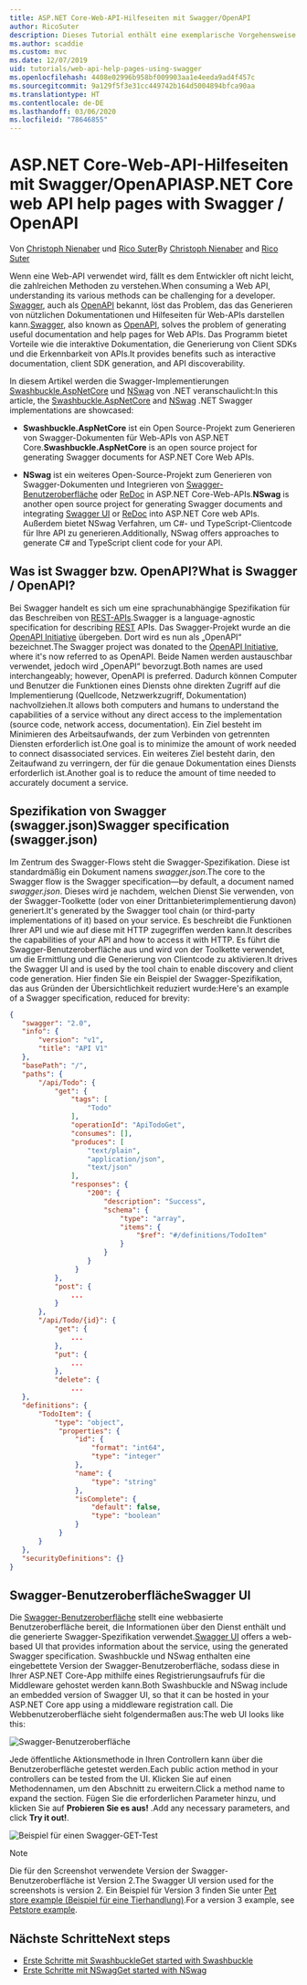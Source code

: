 ```yaml
---
title: ASP.NET Core-Web-API-Hilfeseiten mit Swagger/OpenAPI
author: RicoSuter
description: Dieses Tutorial enthält eine exemplarische Vorgehensweise für das Hinzufügen von Swagger, um Dokumentationen und Hilfeseiten für eine Web-API-App zu generieren.
ms.author: scaddie
ms.custom: mvc
ms.date: 12/07/2019
uid: tutorials/web-api-help-pages-using-swagger
ms.openlocfilehash: 4408e02996b958bf009903aa1e4eeda9ad4f457c
ms.sourcegitcommit: 9a129f5f3e31cc449742b164d5004894bfca90aa
ms.translationtype: HT
ms.contentlocale: de-DE
ms.lasthandoff: 03/06/2020
ms.locfileid: "78646855"
---
```

# <a name="aspnet-core-web-api-help-pages-with-swagger--openapi"></a><span data-ttu-id="83755-103">ASP.NET Core-Web-API-Hilfeseiten mit Swagger/OpenAPI</span><span class="sxs-lookup"><span data-stu-id="83755-103">ASP.NET Core web API help pages with Swagger / OpenAPI</span></span>

<span data-ttu-id="83755-104">Von [Christoph Nienaber](https://twitter.com/zuckerthoben) und [Rico Suter](https://blog.rsuter.com/)</span><span class="sxs-lookup"><span data-stu-id="83755-104">By [Christoph Nienaber](https://twitter.com/zuckerthoben) and [Rico Suter](https://blog.rsuter.com/)</span></span>

<span data-ttu-id="83755-105">Wenn eine Web-API verwendet wird, fällt es dem Entwickler oft nicht leicht, die zahlreichen Methoden zu verstehen.</span><span class="sxs-lookup"><span data-stu-id="83755-105">When consuming a Web API, understanding its various methods can be challenging for a developer.</span></span> <span data-ttu-id="83755-106">[Swagger](https://swagger.io/), auch als [OpenAPI](https://www.openapis.org/) bekannt, löst das Problem, das das Generieren von nützlichen Dokumentationen und Hilfeseiten für Web-APIs darstellen kann.</span><span class="sxs-lookup"><span data-stu-id="83755-106">[Swagger](https://swagger.io/), also known as [OpenAPI](https://www.openapis.org/), solves the problem of generating useful documentation and help pages for Web APIs.</span></span> <span data-ttu-id="83755-107">Das Programm bietet Vorteile wie die interaktive Dokumentation, die Generierung von Client SDKs und die Erkennbarkeit von APIs.</span><span class="sxs-lookup"><span data-stu-id="83755-107">It provides benefits such as interactive documentation, client SDK generation, and API discoverability.</span></span>

<span data-ttu-id="83755-108">In diesem Artikel werden die Swagger-Implementierungen [Swashbuckle.AspNetCore](https://github.com/domaindrivendev/Swashbuckle.AspNetCore) und [NSwag](https://github.com/RicoSuter/NSwag) von .NET veranschaulicht:</span><span class="sxs-lookup"><span data-stu-id="83755-108">In this article, the [Swashbuckle.AspNetCore](https://github.com/domaindrivendev/Swashbuckle.AspNetCore) and [NSwag](https://github.com/RicoSuter/NSwag) .NET Swagger implementations are showcased:</span></span>

* <span data-ttu-id="83755-109">**Swashbuckle.AspNetCore** ist ein Open Source-Projekt zum Generieren von Swagger-Dokumenten für Web-APIs von ASP.NET Core.</span><span class="sxs-lookup"><span data-stu-id="83755-109">**Swashbuckle.AspNetCore** is an open source project for generating Swagger documents for ASP.NET Core Web APIs.</span></span>

* <span data-ttu-id="83755-110">**NSwag** ist ein weiteres Open-Source-Projekt zum Generieren von Swagger-Dokumenten und Integrieren von [Swagger-Benutzeroberfläche](https://swagger.io/swagger-ui/) oder [ReDoc](https://github.com/Rebilly/ReDoc) in ASP.NET Core-Web-APIs.</span><span class="sxs-lookup"><span data-stu-id="83755-110">**NSwag** is another open source project for generating Swagger documents and integrating [Swagger UI](https://swagger.io/swagger-ui/) or [ReDoc](https://github.com/Rebilly/ReDoc) into ASP.NET Core web APIs.</span></span> <span data-ttu-id="83755-111">Außerdem bietet NSwag Verfahren, um C#- und TypeScript-Clientcode für Ihre API zu generieren.</span><span class="sxs-lookup"><span data-stu-id="83755-111">Additionally, NSwag offers approaches to generate C# and TypeScript client code for your API.</span></span>

## <a name="what-is-swagger--openapi"></a><span data-ttu-id="83755-112">Was ist Swagger bzw. OpenAPI?</span><span class="sxs-lookup"><span data-stu-id="83755-112">What is Swagger / OpenAPI?</span></span>

<span data-ttu-id="83755-113">Bei Swagger handelt es sich um eine sprachunabhängige Spezifikation für das Beschreiben von [REST-APIs](https://en.wikipedia.org/wiki/Representational_state_transfer).</span><span class="sxs-lookup"><span data-stu-id="83755-113">Swagger is a language-agnostic specification for describing [REST](https://en.wikipedia.org/wiki/Representational_state_transfer) APIs.</span></span> <span data-ttu-id="83755-114">Das Swagger-Projekt wurde an die [OpenAPI Initiative](https://www.openapis.org/) übergeben. Dort wird es nun als „OpenAPI“ bezeichnet.</span><span class="sxs-lookup"><span data-stu-id="83755-114">The Swagger project was donated to the [OpenAPI Initiative](https://www.openapis.org/), where it's now referred to as OpenAPI.</span></span> <span data-ttu-id="83755-115">Beide Namen werden austauschbar verwendet, jedoch wird „OpenAPI“ bevorzugt.</span><span class="sxs-lookup"><span data-stu-id="83755-115">Both names are used interchangeably; however, OpenAPI is preferred.</span></span> <span data-ttu-id="83755-116">Dadurch können Computer und Benutzer die Funktionen eines Diensts ohne direkten Zugriff auf die Implementierung (Quellcode, Netzwerkzugriff, Dokumentation) nachvollziehen.</span><span class="sxs-lookup"><span data-stu-id="83755-116">It allows both computers and humans to understand the capabilities of a service without any direct access to the implementation (source code, network access, documentation).</span></span> <span data-ttu-id="83755-117">Ein Ziel besteht im Minimieren des Arbeitsaufwands, der zum Verbinden von getrennten Diensten erforderlich ist.</span><span class="sxs-lookup"><span data-stu-id="83755-117">One goal is to minimize the amount of work needed to connect disassociated services.</span></span> <span data-ttu-id="83755-118">Ein weiteres Ziel besteht darin, den Zeitaufwand zu verringern, der für die genaue Dokumentation eines Diensts erforderlich ist.</span><span class="sxs-lookup"><span data-stu-id="83755-118">Another goal is to reduce the amount of time needed to accurately document a service.</span></span>

## <a name="swagger-specification-swaggerjson"></a><span data-ttu-id="83755-119">Spezifikation von Swagger (swagger.json)</span><span class="sxs-lookup"><span data-stu-id="83755-119">Swagger specification (swagger.json)</span></span>

<span data-ttu-id="83755-120">Im Zentrum des Swagger-Flows steht die Swagger-Spezifikation. Diese ist standardmäßig ein Dokument namens *swagger.json*.</span><span class="sxs-lookup"><span data-stu-id="83755-120">The core to the Swagger flow is the Swagger specification&mdash;by default, a document named *swagger.json*.</span></span> <span data-ttu-id="83755-121">Dieses wird je nachdem, welchen Dienst Sie verwenden, von der Swagger-Toolkette (oder von einer Drittanbieterimplementierung davon) generiert.</span><span class="sxs-lookup"><span data-stu-id="83755-121">It's generated by the Swagger tool chain (or third-party implementations of it) based on your service.</span></span> <span data-ttu-id="83755-122">Es beschreibt die Funktionen Ihrer API und wie auf diese mit HTTP zugegriffen werden kann.</span><span class="sxs-lookup"><span data-stu-id="83755-122">It describes the capabilities of your API and how to access it with HTTP.</span></span> <span data-ttu-id="83755-123">Es führt die Swagger-Benutzeroberfläche aus und wird von der Toolkette verwendet, um die Ermittlung und die Generierung von Clientcode zu aktivieren.</span><span class="sxs-lookup"><span data-stu-id="83755-123">It drives the Swagger UI and is used by the tool chain to enable discovery and client code generation.</span></span> <span data-ttu-id="83755-124">Hier finden Sie ein Beispiel der Swagger-Spezifikation, das aus Gründen der Übersichtlichkeit reduziert wurde:</span><span class="sxs-lookup"><span data-stu-id="83755-124">Here's an example of a Swagger specification, reduced for brevity:</span></span>

```json
{
   "swagger": "2.0",
   "info": {
       "version": "v1",
       "title": "API V1"
   },
   "basePath": "/",
   "paths": {
       "/api/Todo": {
           "get": {
               "tags": [
                   "Todo"
               ],
               "operationId": "ApiTodoGet",
               "consumes": [],
               "produces": [
                   "text/plain",
                   "application/json",
                   "text/json"
               ],
               "responses": {
                   "200": {
                       "description": "Success",
                       "schema": {
                           "type": "array",
                           "items": {
                               "$ref": "#/definitions/TodoItem"
                           }
                       }
                   }
                }
           },
           "post": {
               ...
           }
       },
       "/api/Todo/{id}": {
           "get": {
               ...
           },
           "put": {
               ...
           },
           "delete": {
               ...
   },
   "definitions": {
       "TodoItem": {
           "type": "object",
            "properties": {
                "id": {
                    "format": "int64",
                    "type": "integer"
                },
                "name": {
                    "type": "string"
                },
                "isComplete": {
                    "default": false,
                    "type": "boolean"
                }
            }
       }
   },
   "securityDefinitions": {}
}
```

## <a name="swagger-ui"></a><span data-ttu-id="83755-125">Swagger-Benutzeroberfläche</span><span class="sxs-lookup"><span data-stu-id="83755-125">Swagger UI</span></span>

<span data-ttu-id="83755-126">Die [Swagger-Benutzeroberfläche](https://swagger.io/swagger-ui/) stellt eine webbasierte Benutzeroberfläche bereit, die Informationen über den Dienst enthält und die generierte Swagger-Spezifikation verwendet.</span><span class="sxs-lookup"><span data-stu-id="83755-126">[Swagger UI](https://swagger.io/swagger-ui/) offers a web-based UI that provides information about the service, using the generated Swagger specification.</span></span> <span data-ttu-id="83755-127">Swashbuckle und NSwag enthalten eine eingebettete Version der Swagger-Benutzeroberfläche, sodass diese in Ihrer ASP.NET Core-App mithilfe eines Registrierungsaufrufs für die Middleware gehostet werden kann.</span><span class="sxs-lookup"><span data-stu-id="83755-127">Both Swashbuckle and NSwag include an embedded version of Swagger UI, so that it can be hosted in your ASP.NET Core app using a middleware registration call.</span></span> <span data-ttu-id="83755-128">Die Webbenutzeroberfläche sieht folgendermaßen aus:</span><span class="sxs-lookup"><span data-stu-id="83755-128">The web UI looks like this:</span></span>

![Swagger-Benutzeroberfläche](web-api-help-pages-using-swagger/_static/swagger-ui.png)

<span data-ttu-id="83755-130">Jede öffentliche Aktionsmethode in Ihren Controllern kann über die Benutzeroberfläche getestet werden.</span><span class="sxs-lookup"><span data-stu-id="83755-130">Each public action method in your controllers can be tested from the UI.</span></span> <span data-ttu-id="83755-131">Klicken Sie auf einen Methodennamen, um den Abschnitt zu erweitern.</span><span class="sxs-lookup"><span data-stu-id="83755-131">Click a method name to expand the section.</span></span> <span data-ttu-id="83755-132">Fügen Sie die erforderlichen Parameter hinzu, und klicken Sie auf **Probieren Sie es aus!** .</span><span class="sxs-lookup"><span data-stu-id="83755-132">Add any necessary parameters, and click **Try it out!**.</span></span>

![Beispiel für einen Swagger-GET-Test](web-api-help-pages-using-swagger/_static/get-try-it-out.png)

> [!NOTE]
> <span data-ttu-id="83755-134">Die für den Screenshot verwendete Version der Swagger-Benutzeroberfläche ist Version 2.</span><span class="sxs-lookup"><span data-stu-id="83755-134">The Swagger UI version used for the screenshots is version 2.</span></span> <span data-ttu-id="83755-135">Ein Beispiel für Version 3 finden Sie unter [Pet store example (Beispiel für eine Tierhandlung)](https://petstore.swagger.io/).</span><span class="sxs-lookup"><span data-stu-id="83755-135">For a version 3 example, see [Petstore example](https://petstore.swagger.io/).</span></span>

## <a name="next-steps"></a><span data-ttu-id="83755-136">Nächste Schritte</span><span class="sxs-lookup"><span data-stu-id="83755-136">Next steps</span></span>

* [<span data-ttu-id="83755-137">Erste Schritte mit Swashbuckle</span><span class="sxs-lookup"><span data-stu-id="83755-137">Get started with Swashbuckle</span></span>](xref:tutorials/get-started-with-swashbuckle)
* [<span data-ttu-id="83755-138">Erste Schritte mit NSwag</span><span class="sxs-lookup"><span data-stu-id="83755-138">Get started with NSwag</span></span>](xref:tutorials/get-started-with-nswag)

